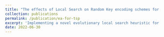 ```yaml
---
title: "The effects of Local Search on Random Key encoding schemes for the Traveling Salesperson Problem"
collection: publications
permalink: /publication/ea-for-tsp
excerpt: 'Implementing a novel evolutionary local search heuristic for the TSP problem and comparing its effects on three permutation-preserving encodings against the standard 2-opt heuristic. [Paper](http://gcalin.github.io/files/project4.pdf).'
date: 2022-06-30
---
```

